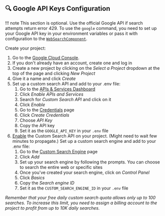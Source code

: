 ## 🔍 Google API Keys Configuration

!!! note
    This section is optional. Use the official Google API if search attempts return
    error 429. To use the `google` command, you need to set up your
    Google API key in your environment variables or pass it with configuration to the [`WebSearchComponent`](../../classic/forge/components/built-in-components.md).

Create your project:

1. Go to the [Google Cloud Console](https://console.cloud.google.com/).
1. If you don't already have an account, create one and log in
1. Create a new project by clicking on the *Select a Project* dropdown at the top of the
    page and clicking *New Project*
1. Give it a name and click *Create*
1. Set up a custom search API and add to your .env file:
    1. Go to the [APIs & Services Dashboard](https://console.cloud.google.com/apis/dashboard)
    1. Click *Enable APIs and Services*
    1. Search for *Custom Search API* and click on it
    1. Click *Enable*
    1. Go to the [Credentials](https://console.cloud.google.com/apis/credentials) page
    1. Click *Create Credentials*
    1. Choose *API Key*
    1. Copy the API key
    1. Set it as the `GOOGLE_API_KEY` in your `.env` file
1. [Enable](https://console.developers.google.com/apis/api/customsearch.googleapis.com)
    the Custom Search API on your project. (Might need to wait few minutes to propagate.)
    Set up a custom search engine and add to your .env file:
    1. Go to the [Custom Search Engine](https://cse.google.com/cse/all) page
    1. Click *Add*
    1. Set up your search engine by following the prompts.
        You can choose to search the entire web or specific sites
    1. Once you've created your search engine, click on *Control Panel*
    1. Click *Basics*
    1. Copy the *Search engine ID*
    1. Set it as the `CUSTOM_SEARCH_ENGINE_ID` in your `.env` file

_Remember that your free daily custom search quota allows only up to 100 searches. To increase this limit, you need to assign a billing account to the project to profit from up to 10K daily searches._
